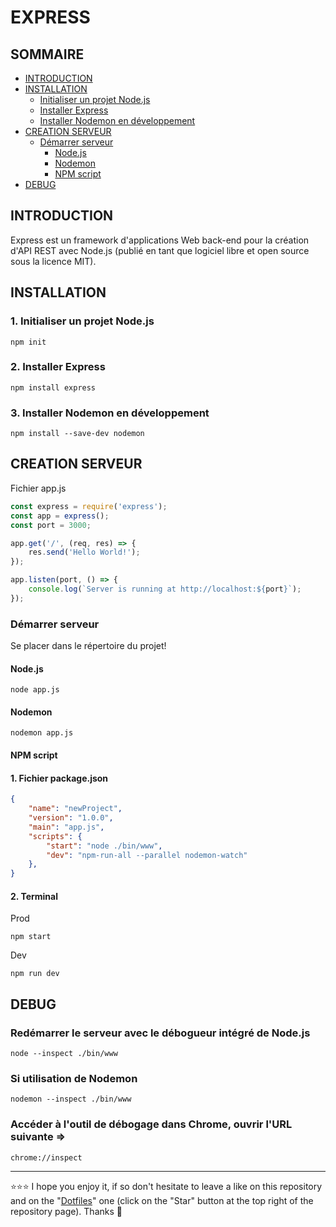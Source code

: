 # EXPRESS

## SOMMAIRE
- [INTRODUCTION](#introduction)
- [INSTALLATION](#installation)
  - [Initialiser un projet Node.js](#initialiser-un-projet-nodejs)
  - [Installer Express](#installer-express)
  - [Installer Nodemon en développement](#installer-nodemon-en-développement)
- [CREATION SERVEUR](#creation-serveur)
  - [Démarrer serveur](#démarrer-serveur)
    - [Node.js](#nodejs)
    - [Nodemon](#nodemon)
    - [NPM script](#npm-script)
- [DEBUG](#debug)

## INTRODUCTION
Express est un framework d'applications Web back-end pour la création d'API REST avec Node.js (publié en tant que logiciel libre et open source sous la licence MIT).

## INSTALLATION
### 1. Initialiser un projet Node.js
```shell
npm init
```
### 2. Installer Express
```shell
npm install express
```
### 3. Installer Nodemon en développement
```shell
npm install --save-dev nodemon
```
## CREATION SERVEUR
Fichier app.js
```js
const express = require('express');
const app = express();
const port = 3000;

app.get('/', (req, res) => {
    res.send('Hello World!');
});

app.listen(port, () => {
    console.log(`Server is running at http://localhost:${port}`);
});
```
### Démarrer serveur
Se placer dans le répertoire du projet!
#### Node.js
```shell
node app.js
```
#### Nodemon
```shell
nodemon app.js
```
#### NPM script
#### 1. Fichier package.json
```json
{
    "name": "newProject",
    "version": "1.0.0",
    "main": "app.js",
    "scripts": {
        "start": "node ./bin/www",
        "dev": "npm-run-all --parallel nodemon-watch"
    },
}
```
#### 2. Terminal
Prod
```shell
npm start
```
Dev
```shell
npm run dev
```
## DEBUG
### Redémarrer le serveur avec le débogueur intégré de Node.js
```shell
node --inspect ./bin/www
```
### Si utilisation de Nodemon
```shell
nodemon --inspect ./bin/www
```
### Accéder à l'outil de débogage dans Chrome, ouvrir l'URL suivante =>
```shell
chrome://inspect
```

***

⭐⭐⭐ I hope you enjoy it, if so don't hesitate to leave a like on this repository and on the "[Dotfiles](https://github.com/EmmanuelLefevre/Dotfiles)" one (click on the "Star" button at the top right of the repository page). Thanks 🤗
